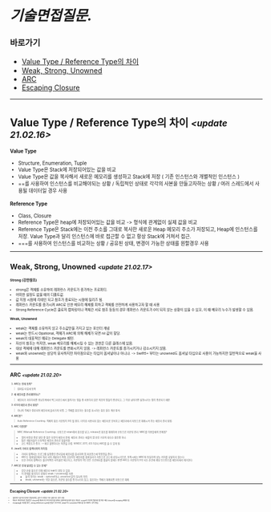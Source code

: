 # *기술면접질문.*

### 바로가기

- [Value Type / Reference Type의 차이](#면접1)
- [Weak, Strong, Unowned](#면접2)
- [ARC](#면접3)
- [Escaping Closure](#면접4)

----

## <a name="면접1"></a>Value Type / Reference Type의 차이  *<small><update 21.02.16><small>*

#### Value Type
- Structure, Enumeration, Tuple
- Value Type은 Stack에 저장되어있는 값을 비교
- Value Type은 값을 복사해서 새로운 메모리를 생성하고 Stack에 저장 ( 기존 인스턴스와 개별적인 인스턴스 )
- ==를 사용하여 인스턴스를 비교해야되는 상황 / 독립적인 상태로 각각의 사본을 만들고자하는 상황 / 여러 스레드에서 사용될 데이터일 경우 사용

#### Reference Type
- Class, Closure
- Reference Type은 heap에 저장되어있는 값을 비교 -> 형식에 관계없이 실제 값을 비교
- Reference Type은 Stack에는 이전 주소를 그대로 복사한 새로운 Heap 메모리 주소가 저장되고,   Heap에 인스턴스를 저장. Value Type과 달리 인스턴스에 바로 접근할 수 없고 항상 Stack에 거쳐서 접근.
- ===를 사용하여 인스턴스를 비교하는 상황 / 공유된 상태, 변경이 가능한 상태를 원할경우 사용

---


## <a name="면접2"></a>Weak, Strong, Unowned  *<small><update 21.02.17><small>*

#### Strong (강한참조)
- strong은 객체를 소유하여 레퍼런스 카운트가 증가하는 프로퍼티.
- 어떠한 설정도 없을 때의 디폴트값.
- 값 지정 시점에 리테인 되고 참조가 종료되는 시점에 릴리즈 됨.
- 레퍼런스 카운트를 증가시켜 ARC로 인한 메모리 해제를 피하고 객체를 안전하게 사용하고자 할 때 사용
- Strong Reference Cycle은 클로저 캡처링이나 객체간 서로 참조 등등의 경우 레퍼런스 카운트가 0이 되지 않는 상황이 있을 수 있꼬, 이 때 메모리 누수가 발생할 수 있음.

#### Weak, Unowned
- weak는 객체를 소유하지 않고 주소값만을 가지고 있는 포인터 개념
- weak는 반드시 Opational, 객체가 ARC에 의해 해제가 되면 nil 값이 할당.
- weak의 대표적인 예로는 Delegate 패턴.
- 자신이 참조는 하지만, weak 메모리를 해제시킬 수 있는 권한은 다른 클래스에 있음.
- 대상 객체에 대해 레퍼런스 카운트를 변화시키지 않음. -> 레퍼런스 카운트를 증가시키거나 감소시키지 않음.
- weak와 unowned는 상당히 유사하지만 차이점으로는 타입이 옵셔널이냐 아니냐. -> Swift5+ 부터는 unowned도 옵셔널 타입으로 사용이 가능하지만 일반적으로 weak을 사용

---

## <a name="면접3"></a>ARC  *<small><update 21.02.20><small>*

1. ARC는 언제 동작?
> 컴파일 타임에 동작

2. 왜 메모리를 관리해야하나?
> 메모리가 과부하되면 워닝단계에서 백그라운드에서 돌아가는 앱들 중 사용하지 않은 최초의 앱들이 종료되고, 그 이상 넘어가면 실행시키는 앱이 종료되기 때문.

3. iOS의 메모리 관리 방법?
> 하나의 객체가 생성되어 메모리에 올라가게 되면, 그 객체를 참조하는 횟수를 표시하는 참조 횟수 계산 방식.

4. ARC란?
> Auto Reference Counting. 객체의 참조 카운팅이 0이 될 경우, 더이상 사용되지 않는 메모리로 인식하고 메모리에서 자동으로 해제시켜 주는 메모리 관리 방법.

5. ARC 이전엔?
> MRC (Manual Reference Counting). 수동으로 retain해서 참조를 넣고, release로 참조를 해제하며 수동으로 카운팅 관리.
> MRC를 이용할때의 문제점?
  > * 앱의 비정상 종료 원인 중 많은 부분이 메모리 문제. 메모리 관리는 애플의 앱 승인 거부의 대다수 원인중 하나.
  > * 많은 개발자들이 수동적인 메모리 관리로 힘들어함.
  > * 코드 복잡도가 증가.
 > -> 매우 불편하다는 의견을 수렴. WWDC 2011, iOS 5부터 ARC를 쓸 수 있게 됨.

6. Java의 가비지 컬렉터와의 차이점.
> - 가비지 컬렉터는 프로그램 실행중인 런타임에 메모리를 검사하여 앱 퍼포먼스에 악영향을 준다.
> - ARC는 컴파일단에서 처리 되어 개발자가 직접 코딩하던 메모리를 컴파일러가 자동으로 코드에 삽입시키므로, 동작시에는 MRC와 동일하여 성능 저하를 유발하지 않는다.
> - 또한 가비지 컬렉터는 불규칙적인 사이클로 체크하고, 카운팅이 0인 모든 프로퍼티를 휩쓸어 없애는 반면 ARC는 카운팅이 0이 되는 순간에 해당 인스턴스를 메모리에서 제거한다.

7. ARC로 인해 발생할 수 있는 문제?
> - 강한 순환 참조로 인해 메모리 leak이 생길 수 있음.
> - 이 문제를 방지하기 위해서 weak / unowned를 사용.
>   - 둘의 차이는 weak - optional이냐, unowned 값이 있냐의 차이.
>   - weak, unowned는 약한 참조로, 카운팅 횟수를 증가시키지 않고, 참조하는 객체가 해제되면 자동으로 해제.

---

## <a name="면접4"></a>Escaping Closure  *<small><update 21.02.20><small>*

- 클로저가 함수의 인자로 전달되지만, 함수가 리턴된 이후 실행 되는 경우 사용.
- 메서드 파라미터로 전달받은 closure를 메서드의 라이프사이클 내에서 실행하여 끝내지 않고, 메서드 scope의 외부에 전달하려 할 때는 해당 closure를 escaping 해줘야 함.
-  escaping을 사용할 경우, strong reference cycle을 만들기 쉬우므로, weak 이나 unowned 키워드를 명시해주는 것이 좋음.
